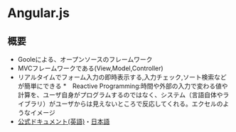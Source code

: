 # Angular.js
## 概要
* Gooleによる、オープンソースのフレームワーク
* MVCフレームワークである(View,Model,Controller)
* リアルタイムでフォーム入力の即時表示する,入力チェック,ソート検索などが簡単にできる
*　Reactive Programming:時間や外部の入力で変わる値や計算を、ユーザ自身がプログラムするのではなく、システム（言語自体やライブラリ）がユーザからは見えないところで反応してくれる。エクセルのようなイメージ
* [公式ドキュメント(英語)](https://angularjs.org/)・[日本語](http://js.studio-kingdom.com/angularjs/)
